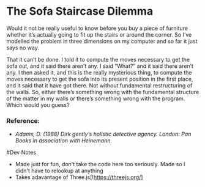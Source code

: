# **The Sofa Staircase Dilemma**

Would it not be really useful to know before you buy a piece of furniture whether it’s actually going to fit up the stairs or around the
corner.  So I’ve modelled the problem in three dimensions on my computer and so far it just says no way.

That it can’t be done.  I told it to compute the moves necessary to get the sofa out,
and it said there aren’t any.  I said “What?” and it said there aren’t any.  I then asked it, and this is the really mysterious
thing, to compute the moves necessary to get the sofa into its present position in the first place, and it said that it
have got there.  Not without fundamental restructuring of the walls.  So, either there’s something wrong with the fundamental structure of the matter in my walls or there’s something wrong with the program.  Which would you guess?

### Reference:

* *Adams, D. (1988) Dirk gently’s holistic detective agency. London: Pan Books in association with Heinemann.*


#Dev Notes

* Made just for fun, don't take the code here too seriously. Made so I didn't have to relookup at anything
* Takes adavantage of Three.js[!https://threejs.org/] 